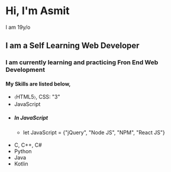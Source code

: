 <h1>Hi, I'm Asmit</h1>
<p>I am 19y/o</p> 
<h2>I am a Self Learning Web Developer</h2>
<h3>I am currently learning and practicing Fron End Web Development</h3>
<h4>My Skills are listed below,</h4>
<ul>
  <li>&#9001;HTML5&#9002;, CSS: "3"</li>
  <li>JavaScript</li>
  <li><h5>In JavaScript</h5></li>
  <ul>
    <li>let JavaScript = {"jQuery", "Node JS", "NPM", "React JS"}</li>
  </ul>
  <br>
  <li>C, C++, C#</li>
  <li>Python</li>
  <li>Java</li>
  <li>Kotlin</li>
</ul>
